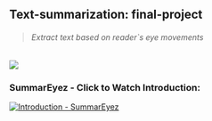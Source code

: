 ## Text-summarization: final-project

>  ###### Extract text based on reader`s eye movements 

![](https://i.ibb.co/kJrqX37/Summar-Eyez-Logo.png)


### SummarEyez - Click to Watch Introduction:
[![Introduction - SummarEyez](https://img.youtube.com/vi/f25zSwL_KJ8/0.jpg)](https://www.youtube.com/watch?v=f25zSwL_KJ8)

